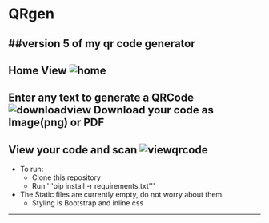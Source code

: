 # QRgen
##version 5 of my qr code generator
-----
Home View
![home](https://user-images.githubusercontent.com/80990247/180645448-5041948a-1f69-4864-b9fd-c1c3a0f51859.png)
-----
Enter any text to generate a QRCode
![downloadview](https://user-images.githubusercontent.com/80990247/180645548-f0d48e6f-4bc4-4fc8-a6a7-1a29aa04ccc4.png)
Download your code as Image(png) or PDF
-----
View your code and scan
![viewqrcode](https://user-images.githubusercontent.com/80990247/180645534-73936b2d-6dcb-4d3b-9940-382229b0076f.png)
-----
* To run:
    * Clone this repository
    * Run '''pip install -r requirements.txt'''
* The Static files are currently empty, do not worry about them.
    * Styling is Bootstrap and inline css
-----
